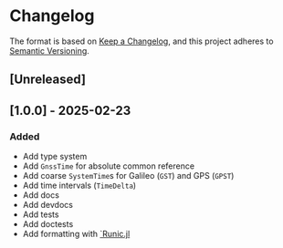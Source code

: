 # Changelog

The format is based on [Keep a Changelog](https://keepachangelog.com/en/1.1.0/),
and this project adheres to
[Semantic Versioning](https://semver.org/spec/v2.0.0.html).

## [Unreleased]

## [1.0.0] - 2025-02-23

### Added

- Add type system
- Add `GnssTime` for absolute common reference
- Add coarse `SystemTime`s for Galileo (`GST`) and GPS (`GPST`)
- Add time intervals (`TimeDelta`)
- Add docs
- Add devdocs
- Add tests
- Add doctests
- Add formatting with [`Runic.jl](https://github.com/fredrikekre/Runic.jl)
